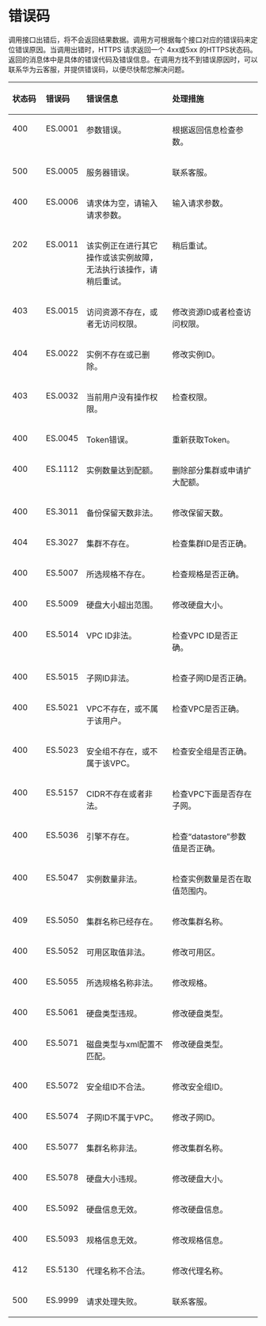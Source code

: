 # 错误码<a name="css_03_0013"></a>

调用接口出错后，将不会返回结果数据。调用方可根据每个接口对应的错误码来定位错误原因。当调用出错时，HTTPS 请求返回一个 4xx或5xx 的HTTPS状态码。返回的消息体中是具体的错误代码及错误信息。在调用方找不到错误原因时，可以联系华为云客服，并提供错误码，以便尽快帮您解决问题。

<a name="table65737292"></a>
<table><thead align="left"><tr id="row27077540"><th class="cellrowborder" valign="top" width="14.000000000000002%" id="mcps1.1.5.1.1"><p id="p18580737"><a name="p18580737"></a><a name="p18580737"></a>状态码</p>
</th>
<th class="cellrowborder" valign="top" width="12%" id="mcps1.1.5.1.2"><p id="p45797138"><a name="p45797138"></a><a name="p45797138"></a>错误码</p>
</th>
<th class="cellrowborder" valign="top" width="36.980000000000004%" id="mcps1.1.5.1.3"><p id="p28644761"><a name="p28644761"></a><a name="p28644761"></a>错误信息</p>
</th>
<th class="cellrowborder" valign="top" width="37.019999999999996%" id="mcps1.1.5.1.4"><p id="p17603144772714"><a name="p17603144772714"></a><a name="p17603144772714"></a>处理措施</p>
</th>
</tr>
</thead>
<tbody><tr id="row38524289"><td class="cellrowborder" valign="top" width="14.000000000000002%" headers="mcps1.1.5.1.1 "><p id="p25879650"><a name="p25879650"></a><a name="p25879650"></a>400</p>
</td>
<td class="cellrowborder" valign="top" width="12%" headers="mcps1.1.5.1.2 "><p id="p33459681"><a name="p33459681"></a><a name="p33459681"></a>ES.0001</p>
</td>
<td class="cellrowborder" valign="top" width="36.980000000000004%" headers="mcps1.1.5.1.3 "><p id="p15876907"><a name="p15876907"></a><a name="p15876907"></a>参数错误。</p>
</td>
<td class="cellrowborder" valign="top" width="37.019999999999996%" headers="mcps1.1.5.1.4 "><p id="p360374772715"><a name="p360374772715"></a><a name="p360374772715"></a>根据返回信息检查参数。</p>
</td>
</tr>
<tr id="row8059334"><td class="cellrowborder" valign="top" width="14.000000000000002%" headers="mcps1.1.5.1.1 "><p id="p62618006"><a name="p62618006"></a><a name="p62618006"></a>500</p>
</td>
<td class="cellrowborder" valign="top" width="12%" headers="mcps1.1.5.1.2 "><p id="p48826322"><a name="p48826322"></a><a name="p48826322"></a>ES.0005</p>
</td>
<td class="cellrowborder" valign="top" width="36.980000000000004%" headers="mcps1.1.5.1.3 "><p id="p38893755"><a name="p38893755"></a><a name="p38893755"></a>服务器错误。</p>
</td>
<td class="cellrowborder" valign="top" width="37.019999999999996%" headers="mcps1.1.5.1.4 "><p id="p1660364710271"><a name="p1660364710271"></a><a name="p1660364710271"></a>联系客服。</p>
</td>
</tr>
<tr id="row14499481"><td class="cellrowborder" valign="top" width="14.000000000000002%" headers="mcps1.1.5.1.1 "><p id="p37840511"><a name="p37840511"></a><a name="p37840511"></a>400</p>
</td>
<td class="cellrowborder" valign="top" width="12%" headers="mcps1.1.5.1.2 "><p id="p33607346"><a name="p33607346"></a><a name="p33607346"></a>ES.0006</p>
</td>
<td class="cellrowborder" valign="top" width="36.980000000000004%" headers="mcps1.1.5.1.3 "><p id="p45182569"><a name="p45182569"></a><a name="p45182569"></a>请求体为空，请输入请求参数。</p>
</td>
<td class="cellrowborder" valign="top" width="37.019999999999996%" headers="mcps1.1.5.1.4 "><p id="p14603114782711"><a name="p14603114782711"></a><a name="p14603114782711"></a>输入请求参数。</p>
</td>
</tr>
<tr id="row3989940"><td class="cellrowborder" valign="top" width="14.000000000000002%" headers="mcps1.1.5.1.1 "><p id="p5541955"><a name="p5541955"></a><a name="p5541955"></a>202</p>
</td>
<td class="cellrowborder" valign="top" width="12%" headers="mcps1.1.5.1.2 "><p id="p976543314611"><a name="p976543314611"></a><a name="p976543314611"></a>ES.0011</p>
</td>
<td class="cellrowborder" valign="top" width="36.980000000000004%" headers="mcps1.1.5.1.3 "><p id="p46245228"><a name="p46245228"></a><a name="p46245228"></a>该实例正在进行其它操作或该实例故障，无法执行该操作，请稍后重试。</p>
</td>
<td class="cellrowborder" valign="top" width="37.019999999999996%" headers="mcps1.1.5.1.4 "><p id="p1160314762712"><a name="p1160314762712"></a><a name="p1160314762712"></a>稍后重试。</p>
</td>
</tr>
<tr id="row13553869"><td class="cellrowborder" valign="top" width="14.000000000000002%" headers="mcps1.1.5.1.1 "><p id="p7689721"><a name="p7689721"></a><a name="p7689721"></a>403</p>
</td>
<td class="cellrowborder" valign="top" width="12%" headers="mcps1.1.5.1.2 "><p id="p24121565"><a name="p24121565"></a><a name="p24121565"></a>ES.0015</p>
</td>
<td class="cellrowborder" valign="top" width="36.980000000000004%" headers="mcps1.1.5.1.3 "><p id="p18887690"><a name="p18887690"></a><a name="p18887690"></a>访问资源不存在，或者无访问权限。</p>
</td>
<td class="cellrowborder" valign="top" width="37.019999999999996%" headers="mcps1.1.5.1.4 "><p id="p46039473274"><a name="p46039473274"></a><a name="p46039473274"></a>修改资源ID或者检查访问权限。</p>
</td>
</tr>
<tr id="row35771490"><td class="cellrowborder" valign="top" width="14.000000000000002%" headers="mcps1.1.5.1.1 "><p id="p17053313"><a name="p17053313"></a><a name="p17053313"></a>404</p>
</td>
<td class="cellrowborder" valign="top" width="12%" headers="mcps1.1.5.1.2 "><p id="p11809597"><a name="p11809597"></a><a name="p11809597"></a>ES.0022</p>
</td>
<td class="cellrowborder" valign="top" width="36.980000000000004%" headers="mcps1.1.5.1.3 "><p id="p39141076"><a name="p39141076"></a><a name="p39141076"></a>实例不存在或已删除。</p>
</td>
<td class="cellrowborder" valign="top" width="37.019999999999996%" headers="mcps1.1.5.1.4 "><p id="p1560364710271"><a name="p1560364710271"></a><a name="p1560364710271"></a>修改实例ID。</p>
</td>
</tr>
<tr id="row14746191935316"><td class="cellrowborder" valign="top" width="14.000000000000002%" headers="mcps1.1.5.1.1 "><p id="p760102914537"><a name="p760102914537"></a><a name="p760102914537"></a>403</p>
</td>
<td class="cellrowborder" valign="top" width="12%" headers="mcps1.1.5.1.2 "><p id="p460629115318"><a name="p460629115318"></a><a name="p460629115318"></a>ES.0032</p>
</td>
<td class="cellrowborder" valign="top" width="36.980000000000004%" headers="mcps1.1.5.1.3 "><p id="p14601929105316"><a name="p14601929105316"></a><a name="p14601929105316"></a>当前用户没有操作权限。</p>
</td>
<td class="cellrowborder" valign="top" width="37.019999999999996%" headers="mcps1.1.5.1.4 "><p id="p1574172965313"><a name="p1574172965313"></a><a name="p1574172965313"></a>检查权限。</p>
</td>
</tr>
<tr id="row68880101345"><td class="cellrowborder" valign="top" width="14.000000000000002%" headers="mcps1.1.5.1.1 "><p id="p38891510123417"><a name="p38891510123417"></a><a name="p38891510123417"></a>400</p>
</td>
<td class="cellrowborder" valign="top" width="12%" headers="mcps1.1.5.1.2 "><p id="p78891410163418"><a name="p78891410163418"></a><a name="p78891410163418"></a>ES.0045</p>
</td>
<td class="cellrowborder" valign="top" width="36.980000000000004%" headers="mcps1.1.5.1.3 "><p id="p1288931013341"><a name="p1288931013341"></a><a name="p1288931013341"></a>Token错误。</p>
</td>
<td class="cellrowborder" valign="top" width="37.019999999999996%" headers="mcps1.1.5.1.4 "><p id="p1960314717273"><a name="p1960314717273"></a><a name="p1960314717273"></a>重新获取Token。</p>
</td>
</tr>
<tr id="row66059488"><td class="cellrowborder" valign="top" width="14.000000000000002%" headers="mcps1.1.5.1.1 "><p id="p27263117"><a name="p27263117"></a><a name="p27263117"></a>400</p>
</td>
<td class="cellrowborder" valign="top" width="12%" headers="mcps1.1.5.1.2 "><p id="p49218346"><a name="p49218346"></a><a name="p49218346"></a>ES.1112</p>
</td>
<td class="cellrowborder" valign="top" width="36.980000000000004%" headers="mcps1.1.5.1.3 "><p id="p60828848"><a name="p60828848"></a><a name="p60828848"></a>实例数量达到配额。</p>
</td>
<td class="cellrowborder" valign="top" width="37.019999999999996%" headers="mcps1.1.5.1.4 "><p id="p196036474271"><a name="p196036474271"></a><a name="p196036474271"></a>删除部分集群或申请扩大配额。</p>
</td>
</tr>
<tr id="row1419913432337"><td class="cellrowborder" valign="top" width="14.000000000000002%" headers="mcps1.1.5.1.1 "><p id="p11199643173319"><a name="p11199643173319"></a><a name="p11199643173319"></a>400</p>
</td>
<td class="cellrowborder" valign="top" width="12%" headers="mcps1.1.5.1.2 "><p id="p919994313310"><a name="p919994313310"></a><a name="p919994313310"></a>ES.3011</p>
</td>
<td class="cellrowborder" valign="top" width="36.980000000000004%" headers="mcps1.1.5.1.3 "><p id="p12199343173315"><a name="p12199343173315"></a><a name="p12199343173315"></a>备份保留天数非法。</p>
</td>
<td class="cellrowborder" valign="top" width="37.019999999999996%" headers="mcps1.1.5.1.4 "><p id="p1860324712714"><a name="p1860324712714"></a><a name="p1860324712714"></a>修改保留天数。</p>
</td>
</tr>
<tr id="row10333431825"><td class="cellrowborder" valign="top" width="14.000000000000002%" headers="mcps1.1.5.1.1 "><p id="p733194317213"><a name="p733194317213"></a><a name="p733194317213"></a>404</p>
</td>
<td class="cellrowborder" valign="top" width="12%" headers="mcps1.1.5.1.2 "><p id="p4331843425"><a name="p4331843425"></a><a name="p4331843425"></a>ES.3027</p>
</td>
<td class="cellrowborder" valign="top" width="36.980000000000004%" headers="mcps1.1.5.1.3 "><p id="p833114317216"><a name="p833114317216"></a><a name="p833114317216"></a>集群不存在。</p>
</td>
<td class="cellrowborder" valign="top" width="37.019999999999996%" headers="mcps1.1.5.1.4 "><p id="p11603164714273"><a name="p11603164714273"></a><a name="p11603164714273"></a>检查集群ID是否正确。</p>
</td>
</tr>
<tr id="row16452903"><td class="cellrowborder" valign="top" width="14.000000000000002%" headers="mcps1.1.5.1.1 "><p id="p36446461"><a name="p36446461"></a><a name="p36446461"></a>400</p>
</td>
<td class="cellrowborder" valign="top" width="12%" headers="mcps1.1.5.1.2 "><p id="p57616766"><a name="p57616766"></a><a name="p57616766"></a>ES.5007</p>
</td>
<td class="cellrowborder" valign="top" width="36.980000000000004%" headers="mcps1.1.5.1.3 "><p id="p66482253"><a name="p66482253"></a><a name="p66482253"></a>所选规格不存在。</p>
</td>
<td class="cellrowborder" valign="top" width="37.019999999999996%" headers="mcps1.1.5.1.4 "><p id="p126031147132720"><a name="p126031147132720"></a><a name="p126031147132720"></a>检查规格是否正确。</p>
</td>
</tr>
<tr id="row913632734211"><td class="cellrowborder" valign="top" width="14.000000000000002%" headers="mcps1.1.5.1.1 "><p id="p181362278423"><a name="p181362278423"></a><a name="p181362278423"></a>400</p>
</td>
<td class="cellrowborder" valign="top" width="12%" headers="mcps1.1.5.1.2 "><p id="p2013632744216"><a name="p2013632744216"></a><a name="p2013632744216"></a>ES.5009</p>
</td>
<td class="cellrowborder" valign="top" width="36.980000000000004%" headers="mcps1.1.5.1.3 "><p id="p213614273425"><a name="p213614273425"></a><a name="p213614273425"></a>硬盘大小超出范围。</p>
</td>
<td class="cellrowborder" valign="top" width="37.019999999999996%" headers="mcps1.1.5.1.4 "><p id="p660310471273"><a name="p660310471273"></a><a name="p660310471273"></a>修改硬盘大小。</p>
</td>
</tr>
<tr id="row16928338"><td class="cellrowborder" valign="top" width="14.000000000000002%" headers="mcps1.1.5.1.1 "><p id="p1657863"><a name="p1657863"></a><a name="p1657863"></a>400</p>
</td>
<td class="cellrowborder" valign="top" width="12%" headers="mcps1.1.5.1.2 "><p id="p29018124"><a name="p29018124"></a><a name="p29018124"></a>ES.5014</p>
</td>
<td class="cellrowborder" valign="top" width="36.980000000000004%" headers="mcps1.1.5.1.3 "><p id="p69227"><a name="p69227"></a><a name="p69227"></a>VPC ID非法。</p>
</td>
<td class="cellrowborder" valign="top" width="37.019999999999996%" headers="mcps1.1.5.1.4 "><p id="p960314712279"><a name="p960314712279"></a><a name="p960314712279"></a>检查VPC ID是否正确。</p>
</td>
</tr>
<tr id="row623043"><td class="cellrowborder" valign="top" width="14.000000000000002%" headers="mcps1.1.5.1.1 "><p id="p61256166"><a name="p61256166"></a><a name="p61256166"></a>400</p>
</td>
<td class="cellrowborder" valign="top" width="12%" headers="mcps1.1.5.1.2 "><p id="p50466518"><a name="p50466518"></a><a name="p50466518"></a>ES.5015</p>
</td>
<td class="cellrowborder" valign="top" width="36.980000000000004%" headers="mcps1.1.5.1.3 "><p id="p62802394"><a name="p62802394"></a><a name="p62802394"></a>子网ID非法。</p>
</td>
<td class="cellrowborder" valign="top" width="37.019999999999996%" headers="mcps1.1.5.1.4 "><p id="p1603144772716"><a name="p1603144772716"></a><a name="p1603144772716"></a>检查子网ID是否正确。</p>
</td>
</tr>
<tr id="row51718129"><td class="cellrowborder" valign="top" width="14.000000000000002%" headers="mcps1.1.5.1.1 "><p id="p20228817"><a name="p20228817"></a><a name="p20228817"></a>400</p>
</td>
<td class="cellrowborder" valign="top" width="12%" headers="mcps1.1.5.1.2 "><p id="p28418891"><a name="p28418891"></a><a name="p28418891"></a>ES.5021</p>
</td>
<td class="cellrowborder" valign="top" width="36.980000000000004%" headers="mcps1.1.5.1.3 "><p id="p27921517"><a name="p27921517"></a><a name="p27921517"></a>VPC不存在，或不属于该用户。</p>
</td>
<td class="cellrowborder" valign="top" width="37.019999999999996%" headers="mcps1.1.5.1.4 "><p id="p2603647162714"><a name="p2603647162714"></a><a name="p2603647162714"></a>检查VPC是否正确。</p>
</td>
</tr>
<tr id="row2854726"><td class="cellrowborder" valign="top" width="14.000000000000002%" headers="mcps1.1.5.1.1 "><p id="p6488958"><a name="p6488958"></a><a name="p6488958"></a>400</p>
</td>
<td class="cellrowborder" valign="top" width="12%" headers="mcps1.1.5.1.2 "><p id="p29906272"><a name="p29906272"></a><a name="p29906272"></a>ES.5023</p>
</td>
<td class="cellrowborder" valign="top" width="36.980000000000004%" headers="mcps1.1.5.1.3 "><p id="p55843593"><a name="p55843593"></a><a name="p55843593"></a>安全组不存在，或不属于该VPC。</p>
</td>
<td class="cellrowborder" valign="top" width="37.019999999999996%" headers="mcps1.1.5.1.4 "><p id="p26031947152714"><a name="p26031947152714"></a><a name="p26031947152714"></a>检查安全组是否正确。</p>
</td>
</tr>
<tr id="row15370329161420"><td class="cellrowborder" valign="top" width="14.000000000000002%" headers="mcps1.1.5.1.1 "><p id="p3370102981417"><a name="p3370102981417"></a><a name="p3370102981417"></a>400</p>
</td>
<td class="cellrowborder" valign="top" width="12%" headers="mcps1.1.5.1.2 "><p id="p1037062911149"><a name="p1037062911149"></a><a name="p1037062911149"></a>ES.5157</p>
</td>
<td class="cellrowborder" valign="top" width="36.980000000000004%" headers="mcps1.1.5.1.3 "><p id="p113701529191418"><a name="p113701529191418"></a><a name="p113701529191418"></a>CIDR不存在或者非法。</p>
</td>
<td class="cellrowborder" valign="top" width="37.019999999999996%" headers="mcps1.1.5.1.4 "><p id="p1937062961413"><a name="p1937062961413"></a><a name="p1937062961413"></a>检查VPC下面是否存在子网。</p>
</td>
</tr>
<tr id="row17267710154517"><td class="cellrowborder" valign="top" width="14.000000000000002%" headers="mcps1.1.5.1.1 "><p id="p9267181014512"><a name="p9267181014512"></a><a name="p9267181014512"></a>400</p>
</td>
<td class="cellrowborder" valign="top" width="12%" headers="mcps1.1.5.1.2 "><p id="p6267310184511"><a name="p6267310184511"></a><a name="p6267310184511"></a>ES.5036</p>
</td>
<td class="cellrowborder" valign="top" width="36.980000000000004%" headers="mcps1.1.5.1.3 "><p id="p226711074510"><a name="p226711074510"></a><a name="p226711074510"></a>引擎不存在。</p>
</td>
<td class="cellrowborder" valign="top" width="37.019999999999996%" headers="mcps1.1.5.1.4 "><p id="p26031947132715"><a name="p26031947132715"></a><a name="p26031947132715"></a>检查<span class="parmname" id="parmname915685164614"><a name="parmname915685164614"></a><a name="parmname915685164614"></a>“datastore”</span>参数值是否正确。</p>
</td>
</tr>
<tr id="row49919034710"><td class="cellrowborder" valign="top" width="14.000000000000002%" headers="mcps1.1.5.1.1 "><p id="p799150194717"><a name="p799150194717"></a><a name="p799150194717"></a>400</p>
</td>
<td class="cellrowborder" valign="top" width="12%" headers="mcps1.1.5.1.2 "><p id="p189930154711"><a name="p189930154711"></a><a name="p189930154711"></a>ES.5047</p>
</td>
<td class="cellrowborder" valign="top" width="36.980000000000004%" headers="mcps1.1.5.1.3 "><p id="p69910020471"><a name="p69910020471"></a><a name="p69910020471"></a>实例数量非法。</p>
</td>
<td class="cellrowborder" valign="top" width="37.019999999999996%" headers="mcps1.1.5.1.4 "><p id="p1960310477273"><a name="p1960310477273"></a><a name="p1960310477273"></a>检查实例数量是否在取值范围内。</p>
</td>
</tr>
<tr id="row65870306"><td class="cellrowborder" valign="top" width="14.000000000000002%" headers="mcps1.1.5.1.1 "><p id="p61105663"><a name="p61105663"></a><a name="p61105663"></a>409</p>
</td>
<td class="cellrowborder" valign="top" width="12%" headers="mcps1.1.5.1.2 "><p id="p33894570"><a name="p33894570"></a><a name="p33894570"></a>ES.5050</p>
</td>
<td class="cellrowborder" valign="top" width="36.980000000000004%" headers="mcps1.1.5.1.3 "><p id="p50611656"><a name="p50611656"></a><a name="p50611656"></a>集群名称已经存在。</p>
</td>
<td class="cellrowborder" valign="top" width="37.019999999999996%" headers="mcps1.1.5.1.4 "><p id="p16031747202716"><a name="p16031747202716"></a><a name="p16031747202716"></a>修改集群名称。</p>
</td>
</tr>
<tr id="row52851724"><td class="cellrowborder" valign="top" width="14.000000000000002%" headers="mcps1.1.5.1.1 "><p id="p8662426"><a name="p8662426"></a><a name="p8662426"></a>400</p>
</td>
<td class="cellrowborder" valign="top" width="12%" headers="mcps1.1.5.1.2 "><p id="p53131231"><a name="p53131231"></a><a name="p53131231"></a>ES.5052</p>
</td>
<td class="cellrowborder" valign="top" width="36.980000000000004%" headers="mcps1.1.5.1.3 "><p id="p30567910"><a name="p30567910"></a><a name="p30567910"></a>可用区取值非法。</p>
</td>
<td class="cellrowborder" valign="top" width="37.019999999999996%" headers="mcps1.1.5.1.4 "><p id="p66031247122710"><a name="p66031247122710"></a><a name="p66031247122710"></a>修改可用区。</p>
</td>
</tr>
<tr id="row61529894"><td class="cellrowborder" valign="top" width="14.000000000000002%" headers="mcps1.1.5.1.1 "><p id="p37818817"><a name="p37818817"></a><a name="p37818817"></a>400</p>
</td>
<td class="cellrowborder" valign="top" width="12%" headers="mcps1.1.5.1.2 "><p id="p17865493"><a name="p17865493"></a><a name="p17865493"></a>ES.5055</p>
</td>
<td class="cellrowborder" valign="top" width="36.980000000000004%" headers="mcps1.1.5.1.3 "><p id="p43425297"><a name="p43425297"></a><a name="p43425297"></a>所选规格名称非法。</p>
</td>
<td class="cellrowborder" valign="top" width="37.019999999999996%" headers="mcps1.1.5.1.4 "><p id="p17603194713276"><a name="p17603194713276"></a><a name="p17603194713276"></a>修改规格。</p>
</td>
</tr>
<tr id="row13875810"><td class="cellrowborder" valign="top" width="14.000000000000002%" headers="mcps1.1.5.1.1 "><p id="p39571581"><a name="p39571581"></a><a name="p39571581"></a>400</p>
</td>
<td class="cellrowborder" valign="top" width="12%" headers="mcps1.1.5.1.2 "><p id="p50198807"><a name="p50198807"></a><a name="p50198807"></a>ES.5061</p>
</td>
<td class="cellrowborder" valign="top" width="36.980000000000004%" headers="mcps1.1.5.1.3 "><p id="p51181499"><a name="p51181499"></a><a name="p51181499"></a>硬盘类型违规。</p>
</td>
<td class="cellrowborder" valign="top" width="37.019999999999996%" headers="mcps1.1.5.1.4 "><p id="p18603124732716"><a name="p18603124732716"></a><a name="p18603124732716"></a>修改硬盘类型。</p>
</td>
</tr>
<tr id="row11709955"><td class="cellrowborder" valign="top" width="14.000000000000002%" headers="mcps1.1.5.1.1 "><p id="p56478042"><a name="p56478042"></a><a name="p56478042"></a>400</p>
</td>
<td class="cellrowborder" valign="top" width="12%" headers="mcps1.1.5.1.2 "><p id="p8982304"><a name="p8982304"></a><a name="p8982304"></a>ES.5071</p>
</td>
<td class="cellrowborder" valign="top" width="36.980000000000004%" headers="mcps1.1.5.1.3 "><p id="p11318680"><a name="p11318680"></a><a name="p11318680"></a>磁盘类型与xml配置不匹配。</p>
</td>
<td class="cellrowborder" valign="top" width="37.019999999999996%" headers="mcps1.1.5.1.4 "><p id="p1460324715277"><a name="p1460324715277"></a><a name="p1460324715277"></a>修改硬盘类型。</p>
</td>
</tr>
<tr id="row34759260"><td class="cellrowborder" valign="top" width="14.000000000000002%" headers="mcps1.1.5.1.1 "><p id="p19590229"><a name="p19590229"></a><a name="p19590229"></a>400</p>
</td>
<td class="cellrowborder" valign="top" width="12%" headers="mcps1.1.5.1.2 "><p id="p64036700"><a name="p64036700"></a><a name="p64036700"></a>ES.5072</p>
</td>
<td class="cellrowborder" valign="top" width="36.980000000000004%" headers="mcps1.1.5.1.3 "><p id="p43304686"><a name="p43304686"></a><a name="p43304686"></a>安全组ID不合法。</p>
</td>
<td class="cellrowborder" valign="top" width="37.019999999999996%" headers="mcps1.1.5.1.4 "><p id="p15603647182720"><a name="p15603647182720"></a><a name="p15603647182720"></a>修改安全组ID。</p>
</td>
</tr>
<tr id="row54197854"><td class="cellrowborder" valign="top" width="14.000000000000002%" headers="mcps1.1.5.1.1 "><p id="p49359659"><a name="p49359659"></a><a name="p49359659"></a>400</p>
</td>
<td class="cellrowborder" valign="top" width="12%" headers="mcps1.1.5.1.2 "><p id="p27950026"><a name="p27950026"></a><a name="p27950026"></a>ES.5074</p>
</td>
<td class="cellrowborder" valign="top" width="36.980000000000004%" headers="mcps1.1.5.1.3 "><p id="p38709481"><a name="p38709481"></a><a name="p38709481"></a>子网ID不属于VPC。</p>
</td>
<td class="cellrowborder" valign="top" width="37.019999999999996%" headers="mcps1.1.5.1.4 "><p id="p20603154710275"><a name="p20603154710275"></a><a name="p20603154710275"></a>修改子网ID。</p>
</td>
</tr>
<tr id="row184311510124912"><td class="cellrowborder" valign="top" width="14.000000000000002%" headers="mcps1.1.5.1.1 "><p id="p9431181054913"><a name="p9431181054913"></a><a name="p9431181054913"></a>400</p>
</td>
<td class="cellrowborder" valign="top" width="12%" headers="mcps1.1.5.1.2 "><p id="p17431171054919"><a name="p17431171054919"></a><a name="p17431171054919"></a>ES.5077</p>
</td>
<td class="cellrowborder" valign="top" width="36.980000000000004%" headers="mcps1.1.5.1.3 "><p id="p743112109491"><a name="p743112109491"></a><a name="p743112109491"></a>集群名称非法。</p>
</td>
<td class="cellrowborder" valign="top" width="37.019999999999996%" headers="mcps1.1.5.1.4 "><p id="p460374792720"><a name="p460374792720"></a><a name="p460374792720"></a>修改集群名称。</p>
</td>
</tr>
<tr id="row165124406493"><td class="cellrowborder" valign="top" width="14.000000000000002%" headers="mcps1.1.5.1.1 "><p id="p1151216407493"><a name="p1151216407493"></a><a name="p1151216407493"></a>400</p>
</td>
<td class="cellrowborder" valign="top" width="12%" headers="mcps1.1.5.1.2 "><p id="p7512174034916"><a name="p7512174034916"></a><a name="p7512174034916"></a>ES.5078</p>
</td>
<td class="cellrowborder" valign="top" width="36.980000000000004%" headers="mcps1.1.5.1.3 "><p id="p1551284084912"><a name="p1551284084912"></a><a name="p1551284084912"></a>硬盘大小违规。</p>
</td>
<td class="cellrowborder" valign="top" width="37.019999999999996%" headers="mcps1.1.5.1.4 "><p id="p4603144792710"><a name="p4603144792710"></a><a name="p4603144792710"></a>修改硬盘大小。</p>
</td>
</tr>
<tr id="row35455590"><td class="cellrowborder" valign="top" width="14.000000000000002%" headers="mcps1.1.5.1.1 "><p id="p24807479"><a name="p24807479"></a><a name="p24807479"></a>400</p>
</td>
<td class="cellrowborder" valign="top" width="12%" headers="mcps1.1.5.1.2 "><p id="p53330552"><a name="p53330552"></a><a name="p53330552"></a>ES.5092</p>
</td>
<td class="cellrowborder" valign="top" width="36.980000000000004%" headers="mcps1.1.5.1.3 "><p id="p63248778"><a name="p63248778"></a><a name="p63248778"></a>硬盘信息无效。</p>
</td>
<td class="cellrowborder" valign="top" width="37.019999999999996%" headers="mcps1.1.5.1.4 "><p id="p66031147112713"><a name="p66031147112713"></a><a name="p66031147112713"></a>修改硬盘信息。</p>
</td>
</tr>
<tr id="row193291113165110"><td class="cellrowborder" valign="top" width="14.000000000000002%" headers="mcps1.1.5.1.1 "><p id="p83295138517"><a name="p83295138517"></a><a name="p83295138517"></a>400</p>
</td>
<td class="cellrowborder" valign="top" width="12%" headers="mcps1.1.5.1.2 "><p id="p532916137519"><a name="p532916137519"></a><a name="p532916137519"></a>ES.5093</p>
</td>
<td class="cellrowborder" valign="top" width="36.980000000000004%" headers="mcps1.1.5.1.3 "><p id="p63291131513"><a name="p63291131513"></a><a name="p63291131513"></a>规格信息无效。</p>
</td>
<td class="cellrowborder" valign="top" width="37.019999999999996%" headers="mcps1.1.5.1.4 "><p id="p116031247112710"><a name="p116031247112710"></a><a name="p116031247112710"></a>修改规格信息。</p>
</td>
</tr>
<tr id="row65126334341"><td class="cellrowborder" valign="top" width="14.000000000000002%" headers="mcps1.1.5.1.1 "><p id="p251218336347"><a name="p251218336347"></a><a name="p251218336347"></a>412</p>
</td>
<td class="cellrowborder" valign="top" width="12%" headers="mcps1.1.5.1.2 "><p id="p12512183313411"><a name="p12512183313411"></a><a name="p12512183313411"></a>ES.5130</p>
</td>
<td class="cellrowborder" valign="top" width="36.980000000000004%" headers="mcps1.1.5.1.3 "><p id="p19512133363414"><a name="p19512133363414"></a><a name="p19512133363414"></a>代理名称不合法。</p>
</td>
<td class="cellrowborder" valign="top" width="37.019999999999996%" headers="mcps1.1.5.1.4 "><p id="p1560314471279"><a name="p1560314471279"></a><a name="p1560314471279"></a>修改代理名称。</p>
</td>
</tr>
<tr id="row55160823"><td class="cellrowborder" valign="top" width="14.000000000000002%" headers="mcps1.1.5.1.1 "><p id="p59167590"><a name="p59167590"></a><a name="p59167590"></a>500</p>
</td>
<td class="cellrowborder" valign="top" width="12%" headers="mcps1.1.5.1.2 "><p id="p38841670"><a name="p38841670"></a><a name="p38841670"></a>ES.9999</p>
</td>
<td class="cellrowborder" valign="top" width="36.980000000000004%" headers="mcps1.1.5.1.3 "><p id="p27845503"><a name="p27845503"></a><a name="p27845503"></a>请求处理失败。</p>
</td>
<td class="cellrowborder" valign="top" width="37.019999999999996%" headers="mcps1.1.5.1.4 "><p id="p1560313479274"><a name="p1560313479274"></a><a name="p1560313479274"></a>联系客服。</p>
</td>
</tr>
</tbody>
</table>


